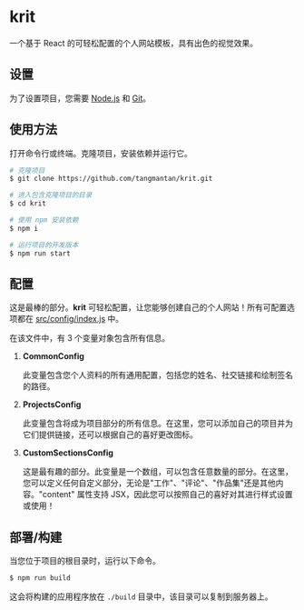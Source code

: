 # krit

一个基于 React 的可轻松配置的个人网站模板，具有出色的视觉效果。

## 设置

为了设置项目，您需要 [Node.js](https://nodejs.org/en/download/) 和 [Git](https://git-scm.com/downloads)。

## 使用方法

打开命令行或终端。克隆项目，安装依赖并运行它。

```sh
# 克隆项目
$ git clone https://github.com/tangmantan/krit.git

# 进入包含克隆项目的目录
$ cd krit

# 使用 npm 安装依赖
$ npm i

# 运行项目的开发版本
$ npm run start
```

## 配置

这是最棒的部分。**krit** 可轻松配置，让您能够创建自己的个人网站！所有可配置选项都在 [src/config/index.js](src/config/index.js) 中。

在该文件中，有 3 个变量对象包含所有信息。

1. **CommonConfig**

    此变量包含您个人资料的所有通用配置，包括您的姓名、社交链接和绘制签名的路径。

2. **ProjectsConfig**

    此变量包含将成为项目部分的所有信息。在这里，您可以添加自己的项目并为它们提供链接，还可以根据自己的喜好更改图标。

3. **CustomSectionsConfig**

    这是最有趣的部分。此变量是一个数组，可以包含任意数量的部分。在这里，您可以定义任何自定义部分，无论是"工作"、"评论"、"作品集"还是其他内容。"content" 属性支持 JSX，因此您可以按照自己的喜好对其进行样式设置或使用！

## 部署/构建

当您位于项目的根目录时，运行以下命令。

```sh
$ npm run build
```

这会将构建的应用程序放在 `./build` 目录中，该目录可以复制到服务器上。